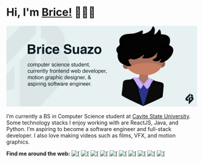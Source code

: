 # Hi, I'm [Brice!](https://www.bricesuazo.com/) 👋👨‍💻
![Brice Suazo Github Cover Photo](https://raw.githubusercontent.com/BriceSuazo/bricesuazo/main/img/Github%20Readme%20Picture.png)

I’m currently a BS in Computer Science student at [Cavite State University](https://cvsu.edu.ph/). Some technology stacks I enjoy working with are ReactJS, Java, and Python. I’m aspiring to become a software engineer and full-stack developer. I also love making videos such as films, VFX, and motion graphics.

**Find me around the web:**
[![\[](https://github.com/BriceSuazo/bricesuazo/blob/main/img/envelope-solid-24.png?raw=true)](mailto:contact@bricesuazo.com) [![\[](https://github.com/BriceSuazo/bricesuazo/blob/main/img/world-regular-24.png?raw=true)](https://www.bricesuazo.com/) [![\[](https://github.com/BriceSuazo/bricesuazo/blob/main/img/youtube-logo-24.png?raw=true)](https://www.youtube.com/BriceSuazo) [![\[](https://github.com/BriceSuazo/bricesuazo/blob/main/img/envelope-solid-24.png?raw=true)](https://www.facebook.com/BriceSuazo) [![\[](https://github.com/BriceSuazo/bricesuazo/blob/main/img/envelope-solid-24.png?raw=true)](https://www.instagram.com/brice_suazo) [![\[](https://github.com/BriceSuazo/bricesuazo/blob/main/img/envelope-solid-24.png?raw=true)](https://www.twitter.com/brice_suazo) [![\[](https://github.com/BriceSuazo/bricesuazo/blob/main/img/envelope-solid-24.png?raw=true)](https://www.linkedin.com/in/BriceSuazo/) [![\[](https://github.com/BriceSuazo/bricesuazo/blob/main/img/envelope-solid-24.png?raw=true)](https://www.tiktok.com/@bricesuazo) [![\[](https://github.com/BriceSuazo/bricesuazo/blob/main/img/envelope-solid-24.png?raw=true)](https://www.reddit.com/user/BriceSuazo) [![\[](https://github.com/BriceSuazo/bricesuazo/blob/main/img/envelope-solid-24.png?raw=true)](https://open.spotify.com/user/5zjazbzw6c4tzfm9aui3h4jxx) 

